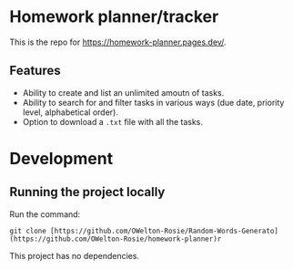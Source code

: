 # Homework planner/tracker 
This is the repo for <a href="https://homework-planner.pages.dev">https://homework-planner.pages.dev/</a>.

## Features
- Ability to create and list an unlimited amoutn of tasks.
- Ability to search for and filter tasks in various ways (due date, priority level, alphabetical order).
- Option to download a `.txt` file with all the tasks.

# Development
## Running the project locally
Run the command:
```
git clone [https://github.com/OWelton-Rosie/Random-Words-Generato](https://github.com/OWelton-Rosie/homework-planner)r
```

This project has no dependencies.



